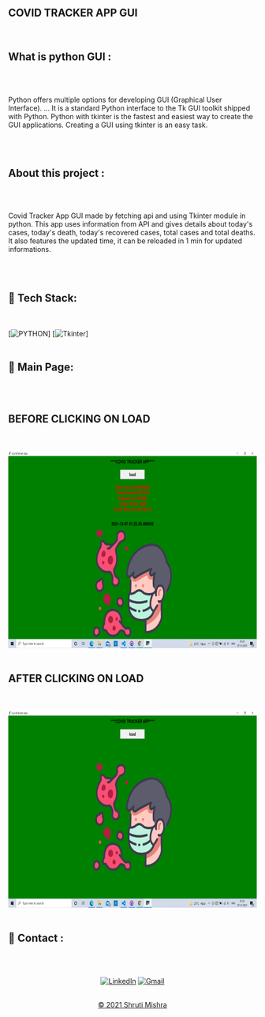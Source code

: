 
## COVID TRACKER APP GUI
<br>
<h2> What is python GUI :</h2> 
<br><br>
<p>Python offers multiple options for developing GUI (Graphical User Interface). ... It is a standard Python interface to the Tk GUI toolkit shipped with Python. Python with tkinter is the fastest and easiest way to create the GUI applications. Creating a GUI using tkinter is an easy task.
</p> 
<br><br>

<h2> About this project : </h2>
<br><br>
<p>
Covid Tracker App GUI made by fetching api and using Tkinter module in python.
This app uses information from API and gives details about today's cases, today's death, today's recovered cases, total cases and total deaths. It also features the updated time, it can be reloaded in 1 min for updated informations.
</p>
<br><br>

## 📌 Tech Stack:
<br><br>
[![PYTHON](https://img.shields.io/badge/python5%20-%23E34F26.svg?&style=for-the-badge&logo=python5&logoColor=white)]
[![Tkinter](https://img.shields.io/badge/tkinter3%20-%231572B6.svg?&style=for-the-badge&logo=tkinter3&logoColor=white)]
<br><br>

## 📌 Main Page:
<br><br>
<h2>BEFORE CLICKING ON LOAD</h2>
<br><br>

<img src="main3.png" alt="output" width="700px" height="400px">
<br><br>
<h2>AFTER CLICKING ON LOAD</h2>
<br><br>

<img src="main4.png" alt="output" width="700px" height="400px">
<br><br>


<h2>📌 Contact :</h2>
<br><br>

<div align="center">

<a  href="https://www.linkedin.com/in/shruti-mishra-b270a7203/" target="_blank"><img alt="LinkedIn" src="https://img.shields.io/badge/linkedin%20-%230077B5.svg?&style=for-the-badge&logo=linkedin&logoColor=white" /></a><span>
<a href="mailto:shrutidmishra2002@gmail.com"><img  alt="Gmail" src="https://img.shields.io/badge/Gmail-D14836?style=for-the-badge&logo=gmail&logoColor=white"/></span>

</div>
<br>
<div align="center">
© 2021 Shruti Mishra </div>